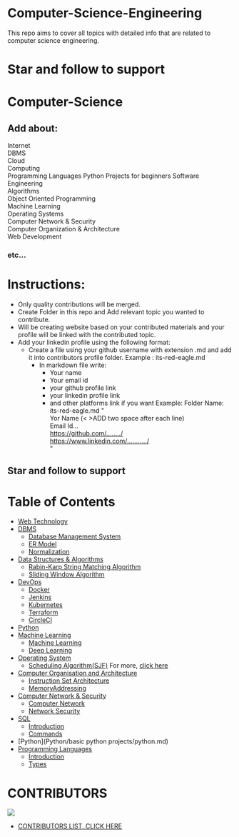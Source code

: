 # Computer-Science-Engineering

This repo aims to cover all topics with detailed info that are related to computer science engineering.

# <b>Star and follow to support</b>

# Computer-Science

## Add about:

Internet  
DBMS  
Cloud  
Computing  
Programming Languages
Python Projects for beginners
Software Engineering  
Algorithms  
Object Oriented Programming  
Machine Learning  
Operating Systems  
Computer Network & Security  
Computer Organization & Architecture  
Web Development

### etc...

# Instructions:

- Only quality contributions will be merged.
- Create Folder in this repo and Add relevant topic you wanted to contribute.
- Will be creating website based on your contributed materials and your profile will be linked with the contributed topic.
- Add your linkedin profile using the following format:
  - Create a file using your github username with extension .md and add it into contributors profile folder.
    Example : its-red-eagle.md
    - In markdown file write:
      - Your name
      - Your email id
      - your github profile link
      - your linkedin profile link
      - and other platforms link if you want
        Example:
        Folder Name: its-red-eagle.md
        "  
         Yor Name (< >ADD two space after each line)  
         Email Id...  
         https://github.com/......../  
         https://www.linkedin.com/.........../  
         "

## Star and follow to support

# Table of Contents

- [Web Technology](Web%20Technology/WebTechnology.md)
- [DBMS](DBMS/Database%20Management%20System/readme.md)
  - [Database Management System](DBMS/Database%20Management%20System/readme.md)
  - [ER Model](DBMS/ER%20Model/readme.md)
  - [Normalization](DBMS/Normalization/readme.md)
- [Data Structures & Algorithms]()
  - [Rabin-Karp String Matching Algorithm](Data%20Structures%20and%20Algorithms/Rabin-Karp-String-Matching-Algo.md)
  - [Sliding Window Algorithm](Data%20Structures%20and%20Algorithms/Sliding-Window-Algo.md)
- [DevOps](DevOps/Introduction%20to%20DevOps.md)
  - [Docker](DevOps/Docker.md)
  - [Jenkins](DevOps/Jenkins.md)
  - [Kubernetes](DevOps/Kubernetes.md)
  - [Terraform](DevOps/Terraform.md)
  - [CircleCI](DevOps/CircleCI.md)
- [Python](Python/python.md)
- [Machine Learning]()
  - [Machine Learning](Machine%20Learning/deep-learning.md)
  - [Deep Learning](Machine%20Learning/deep-learning.md)
- [Operating System](Operating%20System/os.md)
  - [Scheduling Algorithm(SJF)](<Operating%System/Scheduling%Algorithm%(SJF).md>)
    For more, [click here](Operating%20System)
- [Computer Organisation and Architecture]()
  - [Instruction Set Architecture](Computer%20Organisation%20and%20Architecture/InstructionSetArchitecture.md)
  - [MemoryAddressing](Computer%20Organisation%20and%20Architecture/MemoryAddressing.md)
- [Computer Network & Security]()
  - [Computer Network](Computer%20Network%20&%20Security/Computer_network.md)
  - [Network Security](Computer%20Network%20&%20Security/network_security.md)
- [SQL]()
  - [Introduction](SQL/Introduction.md)
  - [Commands](SQL/Commands.md)
- [Python](Python/basic python projects/python.md)
- [Programming Languages]()
  - [Introduction](Programming%20Languages/introduction.md)
  - [Types](Programming%20Languages/Types.md)

# CONTRIBUTORS

<a href="https://github.com/its-red-eagle/Computer-Science-Engineering/graphs/contributors">
  <img src="https://contrib.rocks/image?repo=its-red-eagle/Computer-Science-Engineering" />
</a>

- [CONTRIBUTORS LIST, CLICK HERE](Contributors%20List/README.md)
